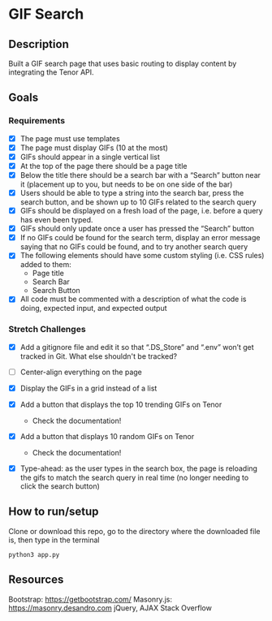 # GIF Search

## Description
Built a GIF search page that uses basic routing to display content by integrating the Tenor API.

## Goals
### Requirements
- [x] The page must use templates
- [x] The page must display GIFs (10 at the most)
- [x] GIFs should appear in a single vertical list
- [x] At the top of the page there should be a page title
- [x] Below the title there should be a search bar with a “Search” button near it (placement up to you, but needs to be on one side of the bar)
- [x] Users should be able to type a string into the search bar, press the search button, and be shown up to 10 GIFs related to the search query
- [x] GIFs should be displayed on a fresh load of the page, i.e. before a query has even been typed.
- [x] GIFs should only update once a user has pressed the “Search” button
- [x] If no GIFs could be found for the search term, display an error message saying that no GIFs could be found, and to try another search query
- [x] The following elements should have some custom styling (i.e. CSS rules) added to them:
    - Page title
    - Search Bar
    - Search Button
- [x] All code must be commented with a description of what the code is doing, expected input, and expected output

### Stretch Challenges
- [x] Add a gitignore file and edit it so that “.DS_Store” and “.env” won’t get tracked in Git. What else shouldn't be tracked?
- [ ] Center-align everything on the page
- [x] Display the GIFs in a grid instead of a list
- [x] Add a button that displays the top 10 trending GIFs on Tenor
    - Check the documentation!
- [x] Add a button that displays 10 random GIFs on Tenor
    - Check the documentation!
- [x] Type-ahead: as the user types in the search box, the page is reloading the gifs to match the search query in real time (no longer needing to click the search button)


## How to run/setup
Clone or download this repo, go to the directory where the downloaded file is, then type in the terminal
```
python3 app.py
```

## Resources
Bootstrap: https://getbootstrap.com/
Masonry.js: https://masonry.desandro.com
jQuery, AJAX
Stack Overflow
